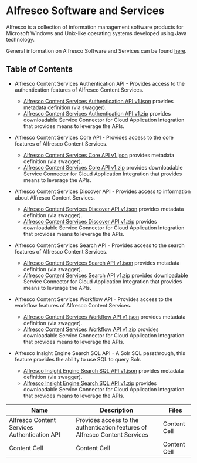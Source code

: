 # Alfresco Software and Services

Alfresco is a collection of information management software products for Microsoft Windows and Unix-like operating systems developed using Java technology.

General information on Alfresco Software and Services can be found [here](https://www.alfresco.com/).

## Table of Contents

* Alfresco Content Services Authentication API - Provides access to the authentication features of Alfresco Content Services.
    - [Alfresco Content Services Authentication API v1.json](https://github.com/InformaticaCloudApplicationIntegration/Service-Connectors/blob/master/Alfresco/Alfresco%20Content%20Services%20Authentication%20API%20v1.json) provides metadata definition (via swagger).
    - [Alfresco Content Services Authentication API v1.zip](https://github.com/InformaticaCloudApplicationIntegration/Service-Connectors/blob/master/Alfresco/Alfresco%20Content%20Services%20Authentication%20API%20v1.zip) provides downloadable Service Connector for Cloud Application Integration that provides means to leverage the APIs.

* Alfresco Content Services Core API - Provides access to the core features of Alfresco Content Services.
    - [Alfresco Content Services Core API v1.json](https://github.com/InformaticaCloudApplicationIntegration/Service-Connectors/blob/master/Alfresco/Alfresco%20Content%20Services%20Core%20API%20v1.json) provides metadata definition (via swagger).
    - [Alfresco Content Services Core API v1.zip](https://github.com/InformaticaCloudApplicationIntegration/Service-Connectors/blob/master/Alfresco/Alfresco%20Content%20Services%20Core%20API%20v1.zip) provides downloadable Service Connector for Cloud Application Integration that provides means to leverage the APIs.

* Alfresco Content Services Discover API - Provides access to information about Alfresco Content Services.
    - [Alfresco Content Services Discover API v1.json](https://github.com/InformaticaCloudApplicationIntegration/Service-Connectors/blob/master/Alfresco/Alfresco%20Content%20Services%20Discover%20API%20v1.json) provides metadata definition (via swagger).
    - [Alfresco Content Services Discover API v1.zip](https://github.com/InformaticaCloudApplicationIntegration/Service-Connectors/blob/master/Alfresco/Alfresco%20Content%20Services%20Discover%20API%20v1.zip) provides downloadable Service Connector for Cloud Application Integration that provides means to leverage the APIs.

* Alfresco Content Services Search API - Provides access to the search features of Alfresco Content Services.
    - [Alfresco Content Services Search API v1.json](https://github.com/InformaticaCloudApplicationIntegration/Service-Connectors/blob/master/Alfresco/Alfresco%20Content%20Services%20Search%20API%20v1.json) provides metadata definition (via swagger).
    - [Alfresco Content Services Search API v1.zip](https://github.com/InformaticaCloudApplicationIntegration/Service-Connectors/blob/master/Alfresco/Alfresco%20Content%20Services%20Search%20API%20v1.zip) provides downloadable Service Connector for Cloud Application Integration that provides means to leverage the APIs.

* Alfresco Content Services Workflow API - Provides access to the workflow features of Alfresco Content Services.
    - [Alfresco Content Services Workflow API v1.json](https://github.com/InformaticaCloudApplicationIntegration/Service-Connectors/blob/master/Alfresco/Alfresco%20Content%20Services%20Workflow%20API%20v1.json) provides metadata definition (via swagger).
    - [Alfresco Content Services Workflow API v1.zip](https://github.com/InformaticaCloudApplicationIntegration/Service-Connectors/blob/master/Alfresco/Alfresco%20Content%20Services%20Workflow%20API%20v1.zip) provides downloadable Service Connector for Cloud Application Integration that provides means to leverage the APIs.

* Alfresco Insight Engine Search SQL API - A Solr SQL passthrough, this feature provides the ability to use SQL to query Solr.
    - [Alfresco Insight Engine Search SQL API v1.json](https://github.com/InformaticaCloudApplicationIntegration/Service-Connectors/blob/master/Alfresco/Alfresco%20Insight%20Engine%20Search%20SQL%20API%20v1.json) provides metadata definition (via swagger).
    - [Alfresco Insight Engine Search SQL API v1.zip](https://github.com/InformaticaCloudApplicationIntegration/Service-Connectors/blob/master/Alfresco/Alfresco%20Insight%20Engine%20Search%20SQL%20API%20v1.zip) provides downloadable Service Connector for Cloud Application Integration that provides means to leverage the APIs.

| Name  | Description | Files |
| ------------- | ------------- | ------------- |
| Alfresco Content Services Authentication API  | Provides access to the authentication features of Alfresco Content Services | Content Cell |
| Content Cell  | Content Cell  | Content Cell  |
